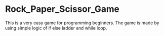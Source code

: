 # Rock_Paper_Scissor_Game
This is a very easy game for programming beginners. The game is made by using simple logic of if else ladder and while loop.
